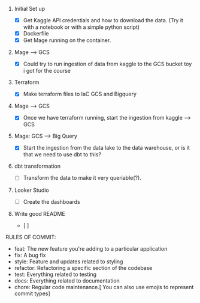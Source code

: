 1)  Initial Set up

    -   [x] Get Kaggle API credentials and how to download the data. (Try it with a notebook or with a simple python script)
    -   [x] Dockerfile
    -   [x] Get Mage running on the container.

2)  Mage --\> GCS

    -   [x] Could try to run ingestion of data from kaggle to the GCS bucket toy i got for the course

3)  Terraform

    -   [x] Make terraform files to IaC GCS and Bigquery

4)  Mage --\> GCS

    -   [x] Once we have terraform running, start the ingestion from kaggle --\> GCS

5)  Mage: GCS --\> Big Query

    -   [x] Start the ingestion from the data lake to the data warehouse, or is it that we need to use dbt to this?

6)  dbt transformation

    -   [ ] Transform the data to make it very queriable(?).

7)  Looker Studio

    -   [ ] Create the dashboards

8)  Write good README

    -   \[ \]

RULES OF COMMIT:

-   feat: The new feature you're adding to a particular application
-   fix: A bug fix
-   style: Feature and updates related to styling
-   refactor: Refactoring a specific section of the codebase
-   test: Everything related to testing
-   docs: Everything related to documentation
-   chore: Regular code maintenance.\[ You can also use emojis to represent commit types\]